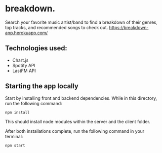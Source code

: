 # breakdown.
Search your favorite music artist/band to find a breakdown of their genres, top tracks, and recommended songs to check out.
https://breakdown-app.herokuapp.com/

## Technologies used:
* Chart.js
* Spotify API
* LastFM API


## Starting the app locally

Start by installing front and backend dependencies. While in this directory, run the following command:

```
npm install
```

This should install node modules within the server and the client folder.

After both installations complete, run the following command in your terminal:

```
npm start
```

